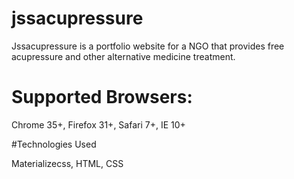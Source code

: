 # jssacupressure


Jssacupressure is a portfolio website for a NGO that provides free acupressure and other alternative medicine treatment.

# Supported Browsers:

Chrome 35+, Firefox 31+, Safari 7+, IE 10+


#Technologies Used

Materializecss,
HTML,
CSS

